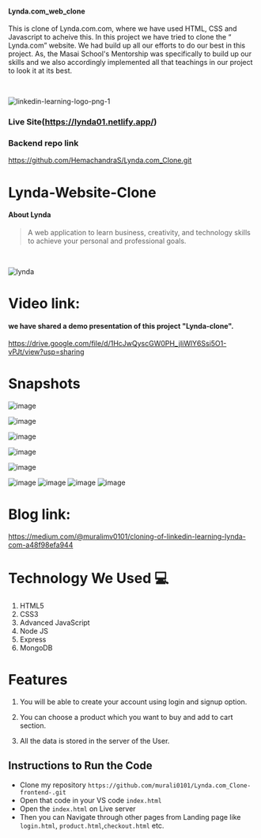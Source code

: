 ####  Lynda.com_web_clone
This is clone of  Lynda.com.com, where we have used HTML, CSS and Javascript to acheive this.
In this project we have tried to clone the “ Lynda.com” website. We had build up all our efforts to do our best in this project. As, the Masai School's Mentorship  was specifically to build up our skills and we also accordingly implemented all that teachings in our project to look it at its best.

<br/>

![linkedin-learning-logo-png-1](https://user-images.githubusercontent.com/66964293/165929436-ae142744-9883-4efa-a08e-df13321de6ee.png)



### Live Site(https://lynda01.netlify.app/)

### Backend repo link
https://github.com/HemachandraS/Lynda.com_Clone.git

# Lynda-Website-Clone
#### About Lynda
>  A web application to learn business, creativity, and technology skills to achieve your personal and professional goals.
<br/>

 ![lynda](https://user-images.githubusercontent.com/66964293/165968776-e3b7031a-f55e-4ce2-9f6b-21c24ed736b8.gif)
 
# Video link:
 #### we have shared a demo presentation of this project "Lynda-clone".
 
https://drive.google.com/file/d/1HcJwQyscGW0PH_jIiWlY6Ssi5O1-vPJt/view?usp=sharing
 
# Snapshots
![image](https://user-images.githubusercontent.com/66964293/165930366-68cefc0b-9c78-49ab-ad40-32a9d3fc2ba7.png)

![image](https://user-images.githubusercontent.com/66964293/165931381-a45a5fc9-249f-462f-8961-efd420992768.png)

![image](https://user-images.githubusercontent.com/66964293/165930710-9ec69fd1-1c63-4d5f-ab5c-e93e0d601388.png)

![image](https://user-images.githubusercontent.com/66964293/165931508-380f5b04-087d-45e1-9a22-e204e401f457.png)


![image](https://user-images.githubusercontent.com/66964293/165930644-a1888896-dc39-41b4-b44a-79bbcca43915.png)

![image](https://user-images.githubusercontent.com/66964293/165930586-56e53934-3a97-4ba0-88c1-ec1448b0cb66.png)
![image](https://user-images.githubusercontent.com/66964293/165932346-aa0c5533-f786-4473-84ee-b0ddb54c59b3.png)
![image](https://user-images.githubusercontent.com/66964293/165932414-8e2c655a-6a53-4b21-8786-f56d695f8229.png)
![image](https://user-images.githubusercontent.com/66964293/165932482-c39f2732-e184-4fca-9c83-aaf841b38cec.png)


# Blog link: 

  https://medium.com/@muralimv0101/cloning-of-linkedin-learning-lynda-com-a48f98efa944

# Technology We Used :computer: 
1. HTML5
2. CSS3
3. Advanced JavaScript
4. Node JS
5. Express
6. MongoDB

# Features
1. You will be able to create your account using login and signup option.

2. You can choose a product which you want to buy and add to cart section.

3. All the data is stored in the server of the User. 

## Instructions to Run the Code 

- Clone my repository `https://github.com/murali0101/Lynda.com_Clone-frontend-.git`
- Open that code in your VS code `index.html`
- Open the `index.html` on Live server
- Then you can Navigate through other pages from Landing page like `login.html`, `product.html`,`checkout.html` etc.



